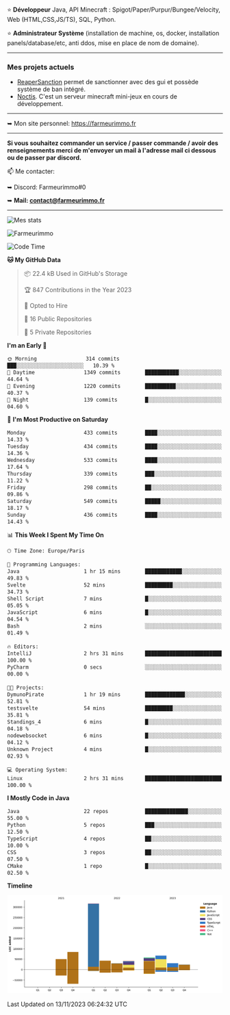 ⭐ **Développeur** Java, API Minecraft : Spigot/Paper/Purpur/Bungee/Velocity, Web (HTML,CSS,JS/TS), SQL, Python.

⭐ **Administrateur Système** (installation de machine, os, docker, installation panels/database/etc, anti ddos, mise en place de nom de domaine).

---

### Mes projets actuels
- [ReaperSanction](https://www.spigotmc.org/resources/reapersanction.89580/) permet de sanctionner avec des gui et possède système de ban intégré.
- [Noctis](https://discord.gg/ydRurvUJ8U). C'est un serveur minecraft mini-jeux en cours de développement.

---

➥ Mon site personnel: https://farmeurimmo.fr

---

**Si vous souhaitez commander un service / passer commande / avoir des renseignements merci de m'envoyer un mail à l'adresse mail ci dessous ou de passer par discord.**

📫 Me contacter:
 
   ➥ Discord: Farmeurimmo#0
   
   ➥ **Mail: contact@farmeurimmo.fr**

---

![Mes stats](https://github-readme-stats.farmeurimmo.fr/api?username=Farmeurimmo&count_private=true&show_icons=true&theme=radical)

<img src="https://komarev.com/ghpvc/?username=Farmeurimmo" alt="Farmeurimmo" />

<!--START_SECTION:waka-->
![Code Time](http://img.shields.io/badge/Code%20Time-1%2C006%20hrs%2044%20mins-blue)

**🐱 My GitHub Data** 

> 📦 22.4 kB Used in GitHub's Storage 
 > 
> 🏆 847 Contributions in the Year 2023
 > 
> 💼 Opted to Hire
 > 
> 📜 16 Public Repositories 
 > 
> 🔑 5 Private Repositories 
 > 
**I'm an Early 🐤** 

```text
🌞 Morning                314 commits         ███░░░░░░░░░░░░░░░░░░░░░░   10.39 % 
🌆 Daytime                1349 commits        ███████████░░░░░░░░░░░░░░   44.64 % 
🌃 Evening                1220 commits        ██████████░░░░░░░░░░░░░░░   40.37 % 
🌙 Night                  139 commits         █░░░░░░░░░░░░░░░░░░░░░░░░   04.60 % 
```
📅 **I'm Most Productive on Saturday** 

```text
Monday                   433 commits         ████░░░░░░░░░░░░░░░░░░░░░   14.33 % 
Tuesday                  434 commits         ████░░░░░░░░░░░░░░░░░░░░░   14.36 % 
Wednesday                533 commits         ████░░░░░░░░░░░░░░░░░░░░░   17.64 % 
Thursday                 339 commits         ███░░░░░░░░░░░░░░░░░░░░░░   11.22 % 
Friday                   298 commits         ██░░░░░░░░░░░░░░░░░░░░░░░   09.86 % 
Saturday                 549 commits         █████░░░░░░░░░░░░░░░░░░░░   18.17 % 
Sunday                   436 commits         ████░░░░░░░░░░░░░░░░░░░░░   14.43 % 
```


📊 **This Week I Spent My Time On** 

```text
🕑︎ Time Zone: Europe/Paris

💬 Programming Languages: 
Java                     1 hr 15 mins        ████████████░░░░░░░░░░░░░   49.83 % 
Svelte                   52 mins             █████████░░░░░░░░░░░░░░░░   34.73 % 
Shell Script             7 mins              █░░░░░░░░░░░░░░░░░░░░░░░░   05.05 % 
JavaScript               6 mins              █░░░░░░░░░░░░░░░░░░░░░░░░   04.54 % 
Bash                     2 mins              ░░░░░░░░░░░░░░░░░░░░░░░░░   01.49 % 

🔥 Editors: 
IntelliJ                 2 hrs 31 mins       █████████████████████████   100.00 % 
PyCharm                  0 secs              ░░░░░░░░░░░░░░░░░░░░░░░░░   00.00 % 

🐱‍💻 Projects: 
DymunoPirate             1 hr 19 mins        █████████████░░░░░░░░░░░░   52.81 % 
testsvelte               54 mins             █████████░░░░░░░░░░░░░░░░   35.81 % 
Standings_4              6 mins              █░░░░░░░░░░░░░░░░░░░░░░░░   04.18 % 
nodewebsocket            6 mins              █░░░░░░░░░░░░░░░░░░░░░░░░   04.12 % 
Unknown Project          4 mins              █░░░░░░░░░░░░░░░░░░░░░░░░   02.93 % 

💻 Operating System: 
Linux                    2 hrs 31 mins       █████████████████████████   100.00 % 
```

**I Mostly Code in Java** 

```text
Java                     22 repos            ██████████████░░░░░░░░░░░   55.00 % 
Python                   5 repos             ███░░░░░░░░░░░░░░░░░░░░░░   12.50 % 
TypeScript               4 repos             ██░░░░░░░░░░░░░░░░░░░░░░░   10.00 % 
CSS                      3 repos             ██░░░░░░░░░░░░░░░░░░░░░░░   07.50 % 
CMake                    1 repo              █░░░░░░░░░░░░░░░░░░░░░░░░   02.50 % 
```



**Timeline**

![Lines of Code chart](https://raw.githubusercontent.com/Farmeurimmo/Farmeurimmo/main/assets/bar_graph.png)


 Last Updated on 13/11/2023 06:24:32 UTC
<!--END_SECTION:waka-->
